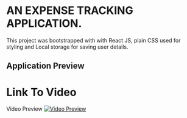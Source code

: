 # AN EXPENSE TRACKING APPLICATION. 

This project was bootstrapped with with React JS, plain CSS used for styling and Local storage for saving user details. 

## Application Preview


# Link To  Video 

Video Preview
[![Video Preview](https://www.loom.com/embed/ac7b2f48a0a04e459c40cfed825310b4)](ttps://www.loom.com/embed/ac7b2f48a0a04e459c40cfed825310b4)
